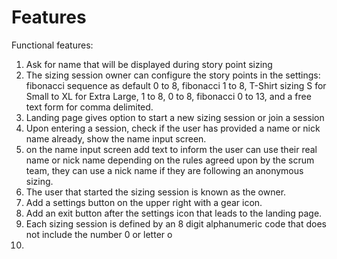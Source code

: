# Features

Functional features:
1. Ask for name that will be displayed during story point sizing
2. The sizing session owner can configure the story points in the settings: fibonacci sequence as default 0 to 8, fibonacci 1 to 8, T-Shirt sizing S for Small to XL for Extra Large, 1 to 8, 0 to 8, fibonacci 0 to 13, and a free text form for comma delimited.
3. Landing page gives option to start a new sizing session or join a session
4. Upon entering a session, check if the user has provided a name or nick name already, show the name input screen.
5. on the name input screen add text to inform the user can use their real name or nick name depending on the rules agreed upon by the scrum team, they can use a nick name if they are following an anonymous sizing.
6. The user that started the sizing session is known as the owner.
7. Add a settings button on the upper right with a gear icon.
8. Add an exit button after the settings icon that leads to the landing page.
9. Each sizing session is defined by an 8 digit alphanumeric code that does not include the number 0 or letter o
10.    
